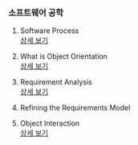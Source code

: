 ### 소프트웨어 공학

1. Software Process  
[상세 보기](https://github.com/Donsworkout/cs_wiki/blob/master/software_engineering/software_process.md)

2. What is Object Orientation  
[상세 보기](https://github.com/Donsworkout/cs_wiki/blob/master/software_engineering/4_object_orientation.md)

7. Requirement Analysis  
[상세 보기](https://github.com/Donsworkout/cs_wiki/blob/master/software_engineering/7_requirement_analysis.md)

8. Refining the Requirements Model 

9. Object Interaction  
[상세 보기](https://github.com/Donsworkout/cs_wiki/blob/master/software_engineering/9_object_interaction.md)

